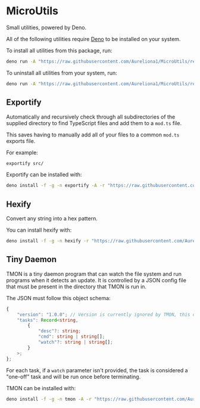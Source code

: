 # MicroUtils

Small utilities, powered by Deno.

All of the following utilities require [Deno](deno.com) to be installed on your system.

To install all utilities from this package, run:

```bash
deno run -A "https://raw.githubusercontent.com/Aureliona1/MicroUtils/refs/heads/main/installer.ts"
```

To uninstall all utilities from your system, run:

```bash
deno run -A "https://raw.githubusercontent.com/Aureliona1/MicroUtils/refs/heads/main/uninstaller.ts"
```

## Exportify

Automatically and recursively check through all subdirectories of the supplied directory to find TypeScript files and add them to a `mod.ts` file.

This saves having to manually add all of your files to a common `mod.ts` exports file.

For example:

```bash
exportify src/
```

Exportify can be installed with:

```bash
deno install -f -g -n exportify -A -r "https://raw.githubusercontent.com/Aureliona1/MicroUtils/refs/heads/main/src/exportify.ts"
```

## Hexify

Convert any string into a hex pattern.

You can install hexify with:

```bash
deno install -f -g -n hexify -r "https://raw.githubusercontent.com/Aureliona1/MicroUtils/refs/heads/main/src/hexify.ts"
```

## Tiny Daemon

TMON is a tiny daemon program that can watch the file system and run programs when it detects an update. It is controlled by a JSON config file that must be present in the directory that TMON is run in.

The JSON must follow this object schema:

```ts
{
	"version": "1.0.0"; // Version is currently ignored by TMON, this can therefore hold any value. But must always be present.
	"tasks": Record<string,
		{
			"desc"?: string;
			"cmd": string | string[];
			"watch"?: string | string[];
		}
	>;
};
```

For each task, if a `watch` parameter isn't provided, the task is considered a "one-off" task and will be run once before terminating.

TMON can be installed with:

```bash
deno install -f -g -n tmon -A -r "https://raw.githubusercontent.com/Aureliona1/MicroUtils/refs/heads/main/src/tmon.ts"
```
